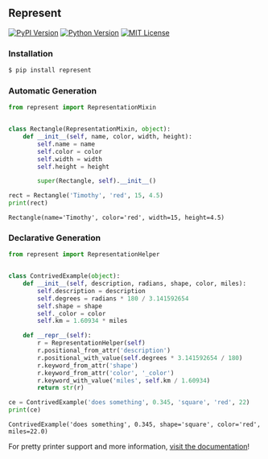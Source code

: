 ## Represent
[![PyPI Version][ppi]][ppl] [![Python Version][pvi]][pvl] [![MIT License][mli]][mll]

  [ppi]: http://img.shields.io/pypi/v/represent.svg?style=flat-square
  [ppl]: https://pypi.python.org/pypi/represent/
  [pvi]: https://img.shields.io/badge/python-2.7%2C%203-brightgreen.svg?style=flat-square
  [pvl]: https://www.python.org/downloads/
  [mli]: http://img.shields.io/badge/license-MIT-blue.svg?style=flat-square
  [mll]: https://raw.githubusercontent.com/RazerM/represent/master/LICENSE

### Installation

```bash
$ pip install represent
```

### Automatic Generation

```python
from represent import RepresentationMixin


class Rectangle(RepresentationMixin, object):
    def __init__(self, name, color, width, height):
        self.name = name
        self.color = color
        self.width = width
        self.height = height

        super(Rectangle, self).__init__()

rect = Rectangle('Timothy', 'red', 15, 4.5)
print(rect)
```

```
Rectangle(name='Timothy', color='red', width=15, height=4.5)
```

### Declarative Generation

```python
from represent import RepresentationHelper


class ContrivedExample(object):
    def __init__(self, description, radians, shape, color, miles):
        self.description = description
        self.degrees = radians * 180 / 3.141592654
        self.shape = shape
        self._color = color
        self.km = 1.60934 * miles

    def __repr__(self):
        r = RepresentationHelper(self)
        r.positional_from_attr('description')
        r.positional_with_value(self.degrees * 3.141592654 / 180)
        r.keyword_from_attr('shape')
        r.keyword_from_attr('color', '_color')
        r.keyword_with_value('miles', self.km / 1.60934)
        return str(r)

ce = ContrivedExample('does something', 0.345, 'square', 'red', 22)
print(ce)
```

```
ContrivedExample('does something', 0.345, shape='square', color='red', miles=22.0)
```

For pretty printer support and more information, [visit the documentation][doc]!

  [doc]: http://pythonhosted.org/Represent/